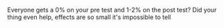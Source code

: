 Everyone gets a 0% on your pre test and 1-2% on the post test? Did your thing even help, effects are so small it's impossible to tell
